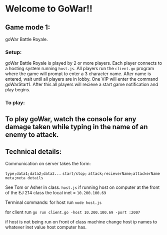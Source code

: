 

# Welcome to GoWar!!

## Game mode 1:
goWar Battle Royale.

### Setup:
goWar Battle Royale is played by 2 or more players. Each player connects to a hosting system running `host.js`. All players run the `client.go` program where the game will prompt to enter a 3 character name. After name is entered, wait until all players are in lobby. One VIP will enter the command goWarStart1. After this all players will recieve a start game notification and play begins.

### To play:
To play goWar, watch the console for any damage taken while typing in the name of an enemy to attack. 
---------------------------

## Technical details:

Communication on server takes the form:


`type;data1;data2;data3...`
`start/stop;`
`attack;recieverName;attackerName`
`meta;meta details`


See Tom or Asher in class. `host.js` 
if running host on computer at the front of the EJ 214 class the local inet = `10.200.100.69`

Terminal commands:
for host run `node host.js`

for client run `go run client.go -host 10.200.100.69 -port :2007`

if host is not being run on front of class machine change host ip names to whatever inet value host computer has.
